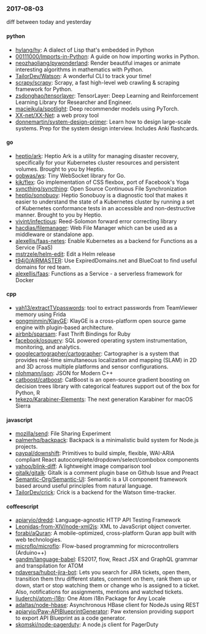 ### 2017-08-03
diff between today and yesterday

#### python
* [hylang/hy](https://github.com/hylang/hy): A dialect of Lisp that's embedded in Python
* [00111000/Imports-in-Python](https://github.com/00111000/Imports-in-Python):  A guide on how importing works in Python.
* [neozhaoliang/pywonderland](https://github.com/neozhaoliang/pywonderland): Render beautiful images or animate interesting algorithms in mathematics with Python.
* [TailorDev/Watson](https://github.com/TailorDev/Watson):  A wonderful CLI to track your time!
* [scrapy/scrapy](https://github.com/scrapy/scrapy): Scrapy, a fast high-level web crawling & scraping framework for Python.
* [zsdonghao/tensorlayer](https://github.com/zsdonghao/tensorlayer): TensorLayer: Deep Learning and Reinforcement Learning Library for Researcher and Engineer.
* [maciejkula/spotlight](https://github.com/maciejkula/spotlight): Deep recommender models using PyTorch.
* [XX-net/XX-Net](https://github.com/XX-net/XX-Net): a web proxy tool
* [donnemartin/system-design-primer](https://github.com/donnemartin/system-design-primer): Learn how to design large-scale systems. Prep for the system design interview. Includes Anki flashcards.

#### go
* [heptio/ark](https://github.com/heptio/ark): Heptio Ark is a utility for managing disaster recovery, specifically for your Kubernetes cluster resources and persistent volumes. Brought to you by Heptio.
* [gobwas/ws](https://github.com/gobwas/ws): Tiny WebSocket library for Go.
* [kjk/flex](https://github.com/kjk/flex): Go implementation of CSS flexbox, port of Facebook's Yoga
* [syncthing/syncthing](https://github.com/syncthing/syncthing): Open Source Continuous File Synchronization
* [heptio/sonobuoy](https://github.com/heptio/sonobuoy): Heptio Sonobuoy is a diagnostic tool that makes it easier to understand the state of a Kubernetes cluster by running a set of Kubernetes conformance tests in an accessible and non-destructive manner. Brought to you by Heptio.
* [vivint/infectious](https://github.com/vivint/infectious): Reed-Solomon forward error correcting library
* [hacdias/filemanager](https://github.com/hacdias/filemanager):  Web File Manager which can be used as a middleware or standalone app.
* [alexellis/faas-netes](https://github.com/alexellis/faas-netes): Enable Kubernetes as a backend for Functions as a Service (FaaS)
* [mstrzele/helm-edit](https://github.com/mstrzele/helm-edit): Edit a Helm release
* [t94j0/AIRMASTER](https://github.com/t94j0/AIRMASTER): Use ExpiredDomains.net and BlueCoat to find useful domains for red team.
* [alexellis/faas](https://github.com/alexellis/faas): Functions as a Service - a serverless framework for Docker

#### cpp
* [vah13/extractTVpasswords](https://github.com/vah13/extractTVpasswords): tool to extract passwords from TeamViewer memory using Frida
* [gongminmin/KlayGE](https://github.com/gongminmin/KlayGE): KlayGE is a cross-platform open source game engine with plugin-based architecture.
* [airbnb/sparsam](https://github.com/airbnb/sparsam): Fast Thrift Bindings for Ruby
* [facebook/osquery](https://github.com/facebook/osquery): SQL powered operating system instrumentation, monitoring, and analytics.
* [googlecartographer/cartographer](https://github.com/googlecartographer/cartographer): Cartographer is a system that provides real-time simultaneous localization and mapping (SLAM) in 2D and 3D across multiple platforms and sensor configurations.
* [nlohmann/json](https://github.com/nlohmann/json): JSON for Modern C++
* [catboost/catboost](https://github.com/catboost/catboost): CatBoost is an open-source gradient boosting on decision trees library with categorical features support out of the box for Python, R
* [tekezo/Karabiner-Elements](https://github.com/tekezo/Karabiner-Elements): The next generation Karabiner for macOS Sierra

#### javascript
* [mozilla/send](https://github.com/mozilla/send): File Sharing Experiment
* [palmerhq/backpack](https://github.com/palmerhq/backpack):  Backpack is a minimalistic build system for Node.js projects.
* [paypal/downshift](https://github.com/paypal/downshift):  Primitives to build simple, flexible, WAI-ARIA compliant React autocomplete/dropdown/select/combobox components
* [yahoo/blink-diff](https://github.com/yahoo/blink-diff): A lightweight image comparison tool
* [gitalk/gitalk](https://github.com/gitalk/gitalk): Gitalk is a comment plugin base on Github Issue and Preact
* [Semantic-Org/Semantic-UI](https://github.com/Semantic-Org/Semantic-UI): Semantic is a UI component framework based around useful principles from natural language.
* [TailorDev/crick](https://github.com/TailorDev/crick):  Crick is a backend for the Watson time-tracker.

#### coffeescript
* [apiaryio/dredd](https://github.com/apiaryio/dredd): Language-agnostic HTTP API Testing Framework
* [Leonidas-from-XIV/node-xml2js](https://github.com/Leonidas-from-XIV/node-xml2js): XML to JavaScript object converter.
* [forabi/aQuran](https://github.com/forabi/aQuran): A mobile-optimized, cross-platform Quran app built with web technologies.
* [microflo/microflo](https://github.com/microflo/microflo): Flow-based programming for microcontrollers (Arduino++)
* [gandm/language-babel](https://github.com/gandm/language-babel): ES2017, flow, React JSX and GraphQL grammar and transpilation for ATOM
* [ndaversa/hubot-jira-bot](https://github.com/ndaversa/hubot-jira-bot): Lets you search for JIRA tickets, open them, transition them thru different states, comment on them, rank them up or down, start or stop watching them or change who is assigned to a ticket. Also, notifications for assignments, mentions and watched tickets.
* [liuderchi/atom-i18n](https://github.com/liuderchi/atom-i18n): One Atom i18n Package for Any Locale   
* [adaltas/node-hbase](https://github.com/adaltas/node-hbase): Asynchronous HBase client for NodeJs using REST
* [apiaryio/Paw-APIBlueprintGenerator](https://github.com/apiaryio/Paw-APIBlueprintGenerator): Paw extension providing support to export API Blueprint as a code generator.
* [skomski/node-pagerduty](https://github.com/skomski/node-pagerduty): A node.js client for PagerDuty
